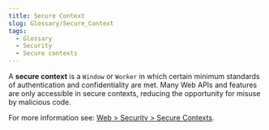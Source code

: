 ```yaml
---
title: Secure Context
slug: Glossary/Secure_Context
tags:
  - Glossary
  - Security
  - Secure contexts
---
```


A **secure context** is a `Window` or `Worker` in which certain minimum standards of authentication and confidentiality are met. Many Web APIs and features are only accessible in secure contexts, reducing the opportunity for misuse by malicious code.

For more information see: [Web > Security > Secure Contexts](/en-US/docs/Web/Security/Secure_Contexts).
